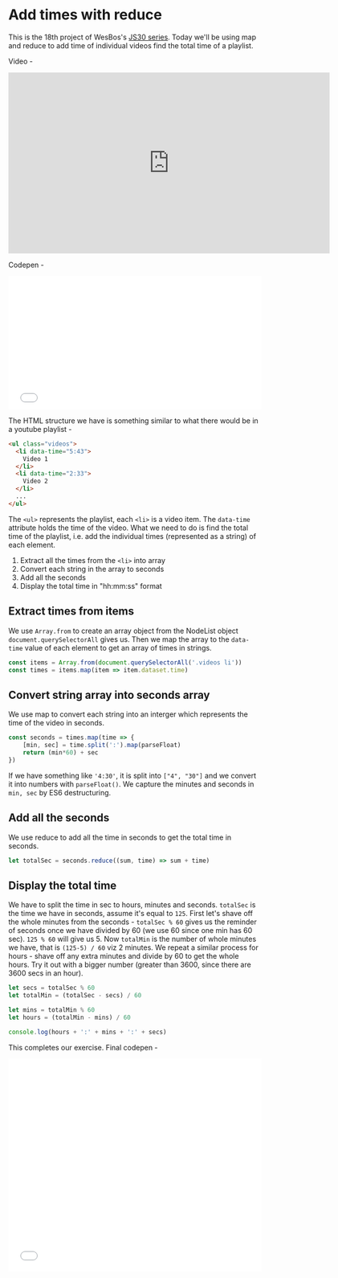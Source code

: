 # Add times with reduce

This is the 18th project of WesBos's [JS30 series](https://javascript30.com).
Today we'll be using map and reduce to add time of individual videos find the total time of a playlist.

Video -

<iframe width="640" height="360" src="https://www.youtube.com/embed/SadWPo2KZWg?rel=0" frameborder="0" allow="autoplay; encrypted-media" allowfullscreen></iframe>

Codepen -

<iframe height='265' scrolling='no' title='JS30-18-reduce-a' src='//codepen.io/deepakkarki/embed/wXxGMa/?height=265&theme-id=dark&default-tab=html,result&embed-version=2' frameborder='no' allowtransparency='true' allowfullscreen='true' style='width: 100%;'>See the Pen <a href='https://codepen.io/deepakkarki/pen/wXxGMa/'>JS30-18-reduce-a</a> by Deepak Karki (<a href='https://codepen.io/deepakkarki'>@deepakkarki</a>) on <a href='https://codepen.io'>CodePen</a>.
</iframe>

The HTML structure we have is something similar to what there would be in a youtube playlist -

```html
<ul class="videos">
  <li data-time="5:43">
    Video 1
  </li>
  <li data-time="2:33">
    Video 2
  </li>
  ...
</ul>
```

The `<ul>` represents the playlist, each `<li>` is a video item. The `data-time` attribute holds the time of the video. What we need to do is find the total time of the playlist, i.e. add the individual times (represented as a string) of each element.

1. Extract all the times from the `<li>` into array
2. Convert each string in the array to seconds
3. Add all the seconds
4. Display the total time in "hh:mm:ss" format


## Extract times from items

We use `Array.from` to create an array object from the NodeList object `document.querySelectorAll` gives us.
Then we map the array to the `data-time` value of each element to get an array of times in strings.

```js
const items = Array.from(document.querySelectorAll('.videos li'))
const times = items.map(item => item.dataset.time)
```

## Convert string array into seconds array

We use map to convert each string into an interger which represents the time of the video in seconds.

```js
const seconds = times.map(time => {
    [min, sec] = time.split(':').map(parseFloat)
    return (min*60) + sec
})
```

If we have something like `'4:30'`, it is split into `["4", "30"]` and we convert it into numbers with `parseFloat()`. We capture the minutes and seconds in `min, sec` by ES6 destructuring.


## Add all the seconds

We use reduce to add all the time in seconds to get the total time in seconds.

```js
let totalSec = seconds.reduce((sum, time) => sum + time)
```


## Display the total time

We have to split the time in sec to hours, minutes and seconds. `totalSec` is the time we have in seconds, assume it's equal to `125`. First let's shave off the whole minutes from the seconds - `totalSec % 60` gives us the reminder of seconds once we have divided by 60 (we use 60 since one min has 60 sec). `125 % 60` will give us 5. Now `totalMin` is the number of whole minutes we have, that is `(125-5) / 60` viz 2 minutes. We repeat a similar process for hours - shave off any extra minutes and divide by 60 to get the whole hours. Try it out with a bigger number (greater than 3600, since there are 3600 secs in an hour).

```js
let secs = totalSec % 60
let totalMin = (totalSec - secs) / 60

let mins = totalMin % 60
let hours = (totalMin - mins) / 60

console.log(hours + ':' + mins + ':' + secs)
```

This completes our exercise. Final codepen -

<iframe height='423' scrolling='no' title='JS30-18-reduce-b' src='//codepen.io/deepakkarki/embed/YvjWaN/?height=423&theme-id=dark&default-tab=js,result&embed-version=2' frameborder='no' allowtransparency='true' allowfullscreen='true' style='width: 100%;'>See the Pen <a href='https://codepen.io/deepakkarki/pen/YvjWaN/'>JS30-18-reduce-b</a> by Deepak Karki (<a href='https://codepen.io/deepakkarki'>@deepakkarki</a>) on <a href='https://codepen.io'>CodePen</a>.
</iframe>

